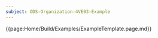 ```yaml
---
subject: ODS-Organization-4VE03-Example
---
```


{{page:Home/Build/Examples/ExampleTemplate.page.md}}